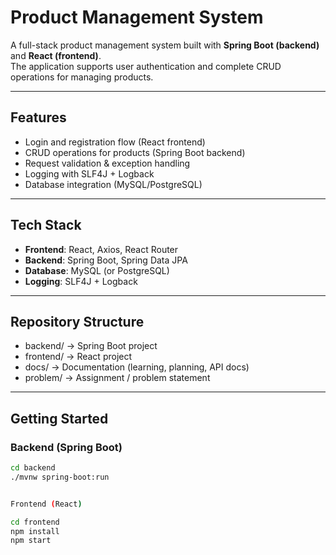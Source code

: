 
# Product Management System

A full-stack product management system built with **Spring Boot (backend)** and **React (frontend)**.  
The application supports user authentication and complete CRUD operations for managing products.  

---

## Features
- Login and registration flow (React frontend)
- CRUD operations for products (Spring Boot backend)
- Request validation & exception handling
- Logging with SLF4J + Logback
- Database integration (MySQL/PostgreSQL)

---

## Tech Stack
- **Frontend**: React, Axios, React Router
- **Backend**: Spring Boot, Spring Data JPA
- **Database**: MySQL (or PostgreSQL)
- **Logging**: SLF4J + Logback

---

## Repository Structure
- backend/ → Spring Boot project
- frontend/ → React project
- docs/ → Documentation (learning, planning, API docs)
- problem/ → Assignment / problem statement



---

## Getting Started

### Backend (Spring Boot)
```bash
cd backend
./mvnw spring-boot:run


Frontend (React)

cd frontend
npm install
npm start


